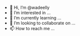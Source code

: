 - 👋 Hi, I’m @wadeelly
- 👀 I’m interested in ...
- 🌱 I’m currently learning ...
- 💞️ I’m looking to collaborate on ...
- 📫 How to reach me ...

<!---
wadeelly/wadeelly is a ✨ special ✨ repository because its `README.md` (this file) appears on your GitHub profile.
You can click the Preview link to take a look at your changes.
--->
